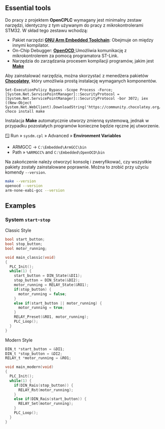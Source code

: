 ## Essential tools

Do pracy z projektem **OpenCPLC** wymagany jest minimalny zestaw narzędzi, identyczny z tym używanym do pracy z mikrokontrolerami STM32. W skład tego zestawu wchodzą:

- Pakiet narzędzi [**GNU Arm Embedded Toolchain**](https://developer.arm.com/downloads/-/gnu-rm): Obejmuje on między innymi kompilator.
- On-Chip Debugger: [**OpenOCD** ](https://gnutoolchains.com/arm-eabi/openocd/) Umożliwia komunikację z mikrokontrolerem za pomocą programatora ST-Link.
- Narzędzia do zarządzania procesem kompilacji programów, jakim jest [**Make**](https://www.gnu.org/software/make/)

Aby zainstalować narzędzia, można skorzystać z menedżera pakietów [**Chocolatey**](https://chocolatey.org/), który umożliwia prostą instalację wymaganych komponentów.

```
Set-ExecutionPolicy Bypass -Scope Process -Force; [System.Net.ServicePointManager]::SecurityProtocol = [System.Net.ServicePointManager]::SecurityProtocol -bor 3072; iex ((New-Object System.Net.WebClient).DownloadString('https://community.chocolatey.org/install.ps1'))
choco install make
```

Instalacja **Make** automatycznie utworzy zmienną systemową, jednak w przypadku pozostałych programów konieczne będzie ręczne jej utworzenie.

🪟 Run » `sysdm.cpl` » Advanced » **Environment Variables**

- ARMGCC → `C:\Embedded\ArmGCC\bin`
- Path » `%ARMGCC%` and `C:\Embedded\OpenOCD\bin`

Na zakończenie należy otworzyć konsolę i zweryfikować, czy wszystkie pakiety zostały zainstalowane poprawnie. Można to zrobić przy użyciu komendy `--version`.

```bash
make --version
openocd --version
arm-none-eabi-gcc --version
```

## Examples

### System `start`-`stop`

Classic Style

```c
bool start_button;
bool stop_button;
bool motor_running;

void main_classic(void)
{
  PLC_Init();
  while(1) {
    start_button = DIN_State(&DI1);
    stop_button = DIN_State(&DI2);
    motor_running = RELAY_State(&RO1);
    if(stop_button) {
      motor_running = false;
    }
    else if(start_button || motor_running) {
      motor_running = true;
    }
    RELAY_Preset(&RO1, motor_running);
    PLC_Loop();
  }
}
```

Modern Style

```c
DIN_t *start_button = &DI1;
DIN_t *stop_button = &DI2;
RELAY_t *motor_running = &RO1;

void main_modern(void)
{
  PLC_Init();
  while(1) {
    if(DIN_Rais(stop_button)) {
      RELAY_Rst(motor_running);
    }
    else if(DIN_Rais(start_button)) {
      RELAY_Set(motor_running);
    }
    PLC_Loop();
  }
}
```